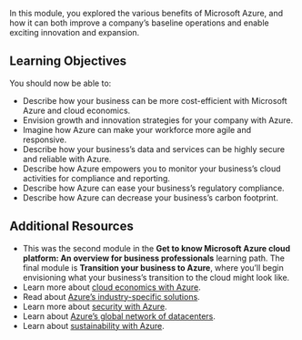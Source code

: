 In this module, you explored the various benefits of Microsoft Azure, and how it can both improve a company’s baseline operations and enable exciting innovation and expansion.

## Learning Objectives

You should now be able to:

 -  Describe how your business can be more cost-efficient with Microsoft Azure and cloud economics.
 -  Envision growth and innovation strategies for your company with Azure.
 -  Imagine how Azure can make your workforce more agile and responsive.
 -  Describe how your business’s data and services can be highly secure and reliable with Azure.
 -  Describe how Azure empowers you to monitor your business’s cloud activities for compliance and reporting.
 -  Describe how Azure can ease your business’s regulatory compliance.
 -  Describe how Azure can decrease your business’s carbon footprint.

## Additional Resources

 -  This was the second module in the **Get to know Microsoft Azure cloud platform: An overview for business professionals** learning path. The final module is **Transition your business to Azure**, where you’ll begin envisioning what your business’s transition to the cloud might look like.
 -  Learn more about [cloud economics with Azure](https://azure.microsoft.com/solutions/cloud-economics/).
 -  Read about [Azure’s industry-specific solutions](https://azure.microsoft.com/solutions/industries/).
 -  Learn more about [security with Azure](https://azure.microsoft.com/explore/security/).
 -  Learn about [Azure’s global network of datacenters](../media/microsoft-global-network).
 -  Learn about [sustainability with Azure](https://azure.microsoft.com/explore/global-infrastructure/sustainability/#overview).
